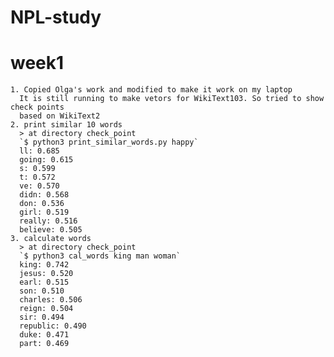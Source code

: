 # NPL-study

  # week1 
    
    1. Copied Olga's work and modified to make it work on my laptop 
      It is still running to make vetors for WikiText103. So tried to show check points 
      based on WikiText2   
    2. print similar 10 words 
      > at directory check_point
      `$ python3 print_similar_words.py happy` 
      ll: 0.685
      going: 0.615
      s: 0.599 
      t: 0.572
      ve: 0.570
      didn: 0.568
      don: 0.536
      girl: 0.519
      really: 0.516
      believe: 0.505
    3. calculate words 
      > at directory check_point 
      `$ python3 cal_words king man woman` 
      king: 0.742
      jesus: 0.520
      earl: 0.515
      son: 0.510
      charles: 0.506
      reign: 0.504
      sir: 0.494
      republic: 0.490
      duke: 0.471
      part: 0.469
